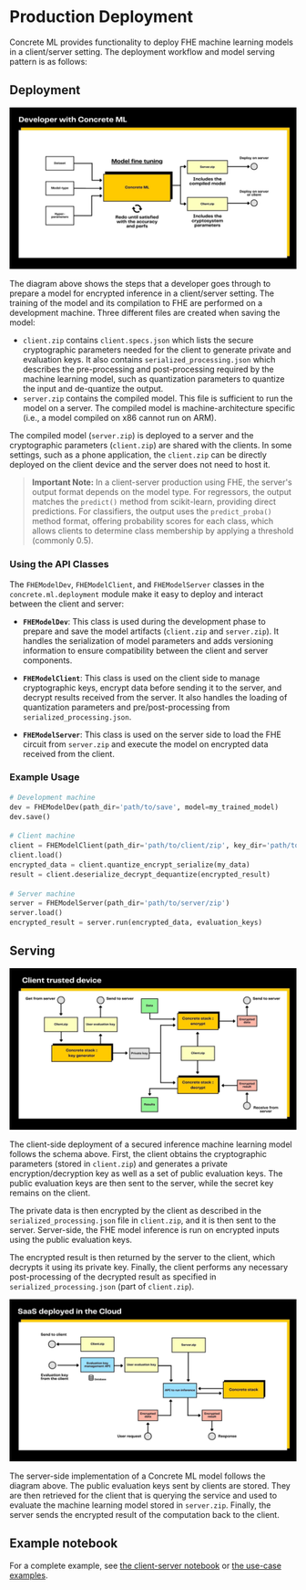 # Production Deployment

Concrete ML provides functionality to deploy FHE machine learning models in a client/server setting. The deployment workflow and model serving pattern is as follows:

## Deployment

![](../figures/concretemlgraph1.jpg)

The diagram above shows the steps that a developer goes through to prepare a model for encrypted inference in a client/server setting. The training of the model and its compilation to FHE are performed on a development machine. Three different files are created when saving the model:

- `client.zip` contains `client.specs.json` which lists the secure cryptographic parameters needed for the client to generate private and evaluation keys. It also contains `serialized_processing.json` which describes the pre-processing and post-processing required by the machine learning model, such as quantization parameters to quantize the input and de-quantize the output.
- `server.zip` contains the compiled model. This file is sufficient to run the model on a server. The compiled model is machine-architecture specific (i.e., a model compiled on x86 cannot run on ARM).

The compiled model (`server.zip`) is deployed to a server and the cryptographic parameters (`client.zip`) are shared with the clients. In some settings, such as a phone application, the `client.zip` can be directly deployed on the client device and the server does not need to host it.

> **Important Note:** In a client-server production using FHE, the server's output format depends on the model type. For regressors, the output matches the `predict()` method from scikit-learn, providing direct predictions. For classifiers, the output uses the `predict_proba()` method format, offering probability scores for each class, which allows clients to determine class membership by applying a threshold (commonly 0.5).

### Using the API Classes

The `FHEModelDev`, `FHEModelClient`, and `FHEModelServer` classes in the `concrete.ml.deployment` module make it easy to deploy and interact between the client and server:

- **`FHEModelDev`**: This class is used during the development phase to prepare and save the model artifacts (`client.zip` and `server.zip`). It handles the serialization of model parameters and adds versioning information to ensure compatibility between the client and server components.

- **`FHEModelClient`**: This class is used on the client side to manage cryptographic keys, encrypt data before sending it to the server, and decrypt results received from the server. It also handles the loading of quantization parameters and pre/post-processing from `serialized_processing.json`.

- **`FHEModelServer`**: This class is used on the server side to load the FHE circuit from `server.zip` and execute the model on encrypted data received from the client.

### Example Usage

<!--pytest-codeblocks:skip-->

```python
# Development machine
dev = FHEModelDev(path_dir='path/to/save', model=my_trained_model)
dev.save()

# Client machine
client = FHEModelClient(path_dir='path/to/client/zip', key_dir='path/to/keys')
client.load()
encrypted_data = client.quantize_encrypt_serialize(my_data)
result = client.deserialize_decrypt_dequantize(encrypted_result)

# Server machine
server = FHEModelServer(path_dir='path/to/server/zip')
server.load()
encrypted_result = server.run(encrypted_data, evaluation_keys)
```

## Serving

![](../figures/concretemlgraph3.jpg)

The client-side deployment of a secured inference machine learning model follows the schema above. First, the client obtains the cryptographic parameters (stored in `client.zip`) and generates a private encryption/decryption key as well as a set of public evaluation keys. The public evaluation keys are then sent to the server, while the secret key remains on the client.

The private data is then encrypted by the client as described in the `serialized_processing.json` file in `client.zip`, and it is then sent to the server. Server-side, the FHE model inference is run on encrypted inputs using the public evaluation keys.

The encrypted result is then returned by the server to the client, which decrypts it using its private key. Finally, the client performs any necessary post-processing of the decrypted result as specified in `serialized_processing.json` (part of `client.zip`).

![](../figures/concretemlgraph2.jpg)

The server-side implementation of a Concrete ML model follows the diagram above. The public evaluation keys sent by clients are stored. They are then retrieved for the client that is querying the service and used to evaluate the machine learning model stored in `server.zip`. Finally, the server sends the encrypted result of the computation back to the client.

## Example notebook

For a complete example, see [the client-server notebook](../advanced_examples/ClientServer.ipynb) or [the use-case examples](../../use_case_examples/deployment/).
